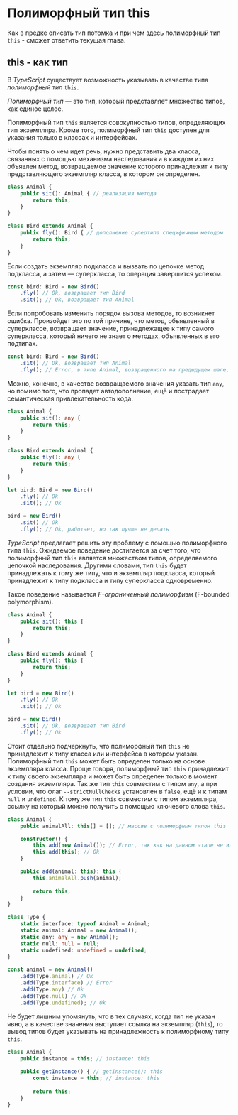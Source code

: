 # Полиморфный тип this
Как в предке описать тип потомка и при чем здесь полиморфный тип `this` - сможет ответить текущая глава.

## this - как тип

В _TypeScript_ существует возможность указывать в качестве типа _полиморфный тип_ `this`. 

_Полиморфный тип_ — это тип, который представляет множество типов, как единое целое.

Полиморфный тип `this` является совокупностью типов, определяющих тип экземпляра. Кроме того, полиморфный тип `this` доступен для указания только в классах и интерфейсах.

Чтобы понять о чем идет речь, нужно представить два класса, связанных с помощью механизма наследования и в каждом из них объявлен метод, возвращаемое значение которого принадлежит к типу представляющего экземпляр класса, в котором он определен.

`````ts
class Animal {
    public sit(): Animal { // реализация метода
        return this;
    }
}

class Bird extends Animal {
    public fly(): Bird { // дополнение супертипа специфичным методом
        return this;
    }
}
`````

Если создать экземпляр подкласса и вызвать по цепочке метод подкласса, а затем — суперкласса, то операция завершится успехом.

`````ts
const bird: Bird = new Bird()
    .fly() // Ok, возвращает тип Bird
    .sit(); // Ok, возвращает тип Animal
`````

Если попробовать изменить порядок вызова методов, то возникнет ошибка. Произойдет это по той причине, что метод, объявленный в суперклассе, возвращает значение, принадлежащее к типу самого суперкласса, который ничего не знает о методах, объявленных в его подтипах.

`````ts
const bird: Bird = new Bird()
    .sit() // Ok, возвращает тип Animal
    .fly(); // Error, в типе Animal, возвращенного на предыдущем шаге, нет объявления метода fly
`````

Можно, конечно, в качестве возвращаемого значения указать тип `any`, но помимо того, что пропадет автодополнение, ещё и пострадает семантическая привлекательность кода.

`````ts
class Animal {
    public sit(): any {
        return this;
    }
}

class Bird extends Animal {
    public fly(): any {
        return this;
    }
}

let bird: Bird = new Bird()
    .fly() // Ok
    .sit(); // Ok

bird = new Bird()
    .sit() // Ok
    .fly(); // Ok, работает, но так лучше не делать
`````

_TypeScript_ предлагает решить эту проблему с помощью полиморфного типа `this`. Ожидаемое поведение достигается за счет того, что полиморфный тип `this` является множеством типов, определяемого цепочкой наследования. Другими словами, тип `this` будет принадлежать к тому же типу, что и экземпляр подкласса, который принадлежит к типу подкласса и типу суперкласса одновременно.

Такое поведение называется _F-ограниченный полиморфизм_ (F-bounded polymorphism).

`````ts
class Animal {
    public sit(): this {
        return this;
    }
}

class Bird extends Animal {
    public fly(): this {
        return this;
    }
}

let bird = new Bird()
    .fly() // Ok
    .sit(); // Ok

bird = new Bird()
    .sit() // Ok, возвращает тип Bird
    .fly(); // Ok
`````

Стоит отдельно подчеркнуть, что полиморфный тип `this` не принадлежит к типу класса или интерфейса в котором указан. Полиморфный тип `this` может быть определен только на основе экземпляра класса. Проще говоря, полиморфный тип `this` принадлежит к типу своего экземпляра и может быть определен только в момент создания экземпляра. Так же тип `this` совместим с типом `any`, а при условии, что флаг `--strictNullChecks` установлен в `false`, ещё и к типам `null` и `undefined`. К тому же тип `this` совместим с типом экземпляра, ссылку на который можно получить с помощью ключевого слова `this`.

`````ts
class Animal {
    public animalAll: this[] = []; // массив с полиморфным типом this

    constructor() {
        this.add(new Animal()); // Error, так как на данном этапе не известно, к какому типу будет принадлежать полиморфный тип this
        this.add(this); // Ok
    }

    public add(animal: this): this {
        this.animalAll.push(animal);
        
        return this;
    }
}

class Type {
    static interface: typeof Animal = Animal;
    static animal: Animal = new Animal();
    static any: any = new Animal();
    static null: null = null;
    static undefined: undefined = undefined;
}

const animal = new Animal()
    .add(Type.animal) // Ok
    .add(Type.interface) // Error
    .add(Type.any) // Ok
    .add(Type.null) // Ok
    .add(Type.undefined); // Ok
`````

Не будет лишним упомянуть, что в тех случаях, когда тип не указан явно, а в качестве значения выступает ссылка на экземпляр (`this`), то вывод типов будет указывать на принадлежность к полиморфному типу `this`.

`````ts
class Animal {
    public instance = this; // instance: this
    
    public getInstance() { // getInstance(): this
        const instance = this; // instance: this
        
        return this;
    }
}
`````
